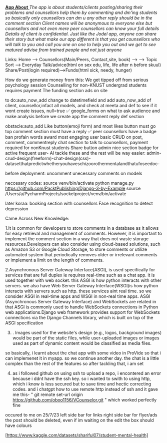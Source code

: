 <u> **App About** </u>
*The app is about students/clients posting/sharing their problems and counsellors help them by commenting and dm'ing students
so basically only counsellors can dm u any other reply should be in the comment section
Client names will be anonymous to everyone else but counsellors and not even mere peer counsellors can know your full details
Details of client is confidential. Just like the Jodel app, anyone can share their story but what make our app different
is that you get counsellors who will talk to you and call you one on one to help you out and we get to see matured advise
from trained people and not just anyone*

Links: Home --> Counsellors(Main/Peers, Contact,site, book) -->  --> Topic Sort --> Everyday Talk/advice(html on sex edu, life, life after n before skuul)
Share/Post(login required)-->Funds(html sick, needy, hunger)

How do we generate money from this:
We get tipped off from serious psychology session
Counselling for non-KNUST undergrad students requires payment
The funding section
ads on site

to do:auto_now_add
change to datetimefield and add auto_now_add of client, counsellor,infact all models, and check at meeta and def to see if it wont create issues, null=true ✅
google_forms on what  to ask audience and make analysis before we create app
the comment reply def section

obstacle:auto_add
Like button(emoji form) and most likes button must go top
comment section must have a reply ✅
peer counsellors have a badge
ban profain words
award most engaging user
basic CRUD on post, comment, commentreply
chat section to talk to counsellors, payment required for nonKnust students
Share button
admin nice section
badge for active frequent user- AI
tackle these and the rest will be way easier: admin-crud-design(freeform)-chat-design(css)-datasetthatpredictwhetheryouhaveschizoorothermentalandthatufoseedoc-


before deployment:
uncomment unecessary comments on models



neccesary codes:
source venv/bin/activate
python manage.py
https://github.com/PacktPublishing/Django-3-by-Example
source /Users/a/PycharmProjects/socketproject/venv/bin/activate



later koraa:
booking section with counsellors
Face recognition to detect depression

Came Across New Knowledge:

1.It is common for developers to store comments in a database as it allows for easy retrieval and management of comments.
However, it is important to implement the comment section in a way that does not waste storage resources.Developers can
also consider using cloud-based solutions, such as Amazon S3 or Google Cloud Storage, to store comments or utilize
automated system that periodically removes older or irrelevant comments or implement a limit on the length of comments.

2.Asynchronous Server Gateway Interface(ASGI), is used specifically for services that are full duplex ie requires real-time
such as a chat app. it is used together with web socket. this ASGI is how python interacts with other servers. we also have
Web Server Gateway Interface(WSGI)is how python interacts with  servers such as http. these services aint real time. so
we consider ASGI in real-time apps and WSGI in non-real time apps. ASGI (Asynchronous Server Gateway Interface) and
WebSockets are related in that ASGI is commonly used to handle WebSockets connections in Python web applications.Django
web framework provides support for WebSockets connections via the Django Channels library, which is built on top of the ASGI specification

3. . Images used for the website's design (e.g., logos, background images) would be part of the static files, while 
user-uploaded images or images used as part of dynamic content would be classified as media files.

so basically, i learnt about the chat app with some video in ProVide so that i can implemenet it in myapp. so we continue
another day. the chat is a little complex than the rest of the features so after tackling that, i am set

4. as i followed github on using ssh to upload a repo, i encontered an error because i ddnt have the ssh key. so i wanted to
swith to using http, which i know is less secured but to save time and hectic correcting codes. and i chatgpt how to use remote http
instead of ssh and it gave me this- "  git remote set-url origin https://github.com/oboo1156/VCounselor.git
" which worked perfectly fine

occured to me on 25/7/23
left side bar for links
right  side bar for flyer/ads
the post should be deleted, even if im waiting on the edit
the box should have colours 

[https://www.kaggle.com/datasets/shariful07/student-mental-health]